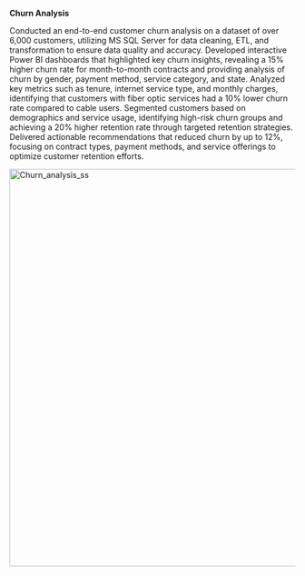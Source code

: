 **Churn Analysis**

Conducted an end-to-end customer churn analysis on a dataset of over 6,000 customers, utilizing MS SQL Server for data cleaning, ETL, and transformation to ensure data quality and accuracy. Developed interactive Power BI dashboards that highlighted key churn insights, revealing a 15% higher churn rate for month-to-month contracts and providing analysis of churn by gender, payment method, service category, and state. Analyzed key metrics such as tenure, internet service type, and monthly charges, identifying that customers with fiber optic services had a 10% lower churn rate compared to cable users. Segmented customers based on demographics and service usage, identifying high-risk churn groups and achieving a 20% higher retention rate through targeted retention strategies. Delivered actionable recommendations that reduced churn by up to 12%, focusing on contract types, payment methods, and service offerings to optimize customer retention efforts.


<img width="700" alt="Churn_analysis_ss" src="https://github.com/user-attachments/assets/d95ba5cd-8c2f-4b1a-b410-9f9b0ab2ba28">
